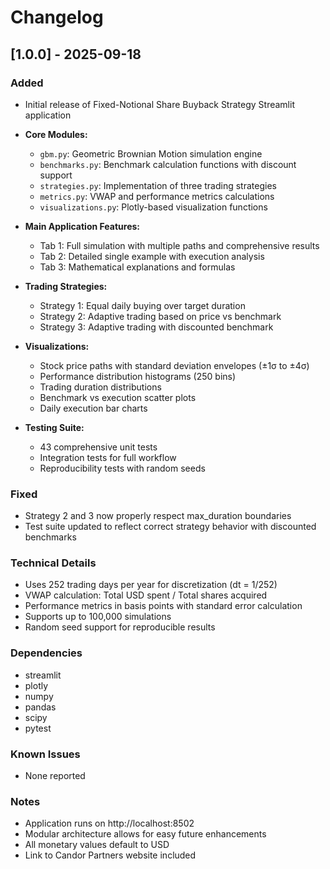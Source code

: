 # Changelog

## [1.0.0] - 2025-09-18

### Added
- Initial release of Fixed-Notional Share Buyback Strategy Streamlit application
- **Core Modules:**
  - `gbm.py`: Geometric Brownian Motion simulation engine
  - `benchmarks.py`: Benchmark calculation functions with discount support
  - `strategies.py`: Implementation of three trading strategies
  - `metrics.py`: VWAP and performance metrics calculations
  - `visualizations.py`: Plotly-based visualization functions

- **Main Application Features:**
  - Tab 1: Full simulation with multiple paths and comprehensive results
  - Tab 2: Detailed single example with execution analysis
  - Tab 3: Mathematical explanations and formulas

- **Trading Strategies:**
  - Strategy 1: Equal daily buying over target duration
  - Strategy 2: Adaptive trading based on price vs benchmark
  - Strategy 3: Adaptive trading with discounted benchmark

- **Visualizations:**
  - Stock price paths with standard deviation envelopes (±1σ to ±4σ)
  - Performance distribution histograms (250 bins)
  - Trading duration distributions
  - Benchmark vs execution scatter plots
  - Daily execution bar charts

- **Testing Suite:**
  - 43 comprehensive unit tests
  - Integration tests for full workflow
  - Reproducibility tests with random seeds

### Fixed
- Strategy 2 and 3 now properly respect max_duration boundaries
- Test suite updated to reflect correct strategy behavior with discounted benchmarks

### Technical Details
- Uses 252 trading days per year for discretization (dt = 1/252)
- VWAP calculation: Total USD spent / Total shares acquired
- Performance metrics in basis points with standard error calculation
- Supports up to 100,000 simulations
- Random seed support for reproducible results

### Dependencies
- streamlit
- plotly
- numpy
- pandas
- scipy
- pytest

### Known Issues
- None reported

### Notes
- Application runs on http://localhost:8502
- Modular architecture allows for easy future enhancements
- All monetary values default to USD
- Link to Candor Partners website included
